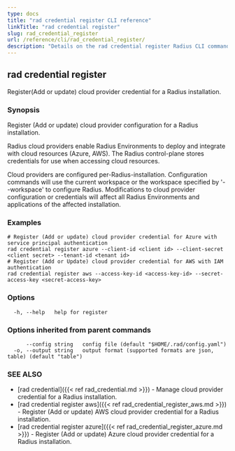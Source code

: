 ```yaml
---
type: docs
title: "rad credential register CLI reference"
linkTitle: "rad credential register"
slug: rad_credential_register
url: /reference/cli/rad_credential_register/
description: "Details on the rad credential register Radius CLI command"
---
```

## rad credential register

Register(Add or update) cloud provider credential for a Radius installation.

### Synopsis

Register (Add or update) cloud provider configuration for a Radius installation.

Radius cloud providers enable Radius Environments to deploy and integrate with cloud resources (Azure, AWS).
The Radius control-plane stores credentials for use when accessing cloud resources.

Cloud providers are configured per-Radius-installation. Configuration commands will use the current workspace
or the workspace specified by '--workspace' to configure Radius. Modifications to cloud provider configuration
or credentials will affect all Radius Environments and applications of the affected installation.

### Examples

```
# Register (Add or update) cloud provider credential for Azure with service principal authentication
rad credential register azure --client-id <client id> --client-secret <client secret> --tenant-id <tenant id>  
# Register (Add or Update) cloud provider credential for AWS with IAM authentication
rad credential register aws --access-key-id <access-key-id> --secret-access-key <secret-access-key> 
```

### Options

```
  -h, --help   help for register
```

### Options inherited from parent commands

```
      --config string   config file (default "$HOME/.rad/config.yaml")
  -o, --output string   output format (supported formats are json, table) (default "table")
```

### SEE ALSO

* [rad credential]({{< ref rad_credential.md >}}) - Manage cloud provider credential for a Radius installation.
* [rad credential register aws]({{< ref rad_credential_register_aws.md >}}) - Register (Add or update) AWS cloud provider credential for a Radius installation.
* [rad credential register azure]({{< ref rad_credential_register_azure.md >}}) - Register (Add or update) Azure cloud provider credential for a Radius installation.
